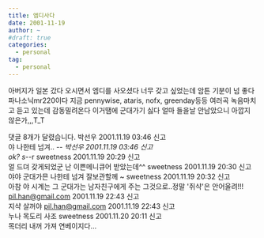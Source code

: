 ```yaml
---
title: 엠디사다
date: 2001-11-19
author: ~
#draft: true
categories:
  - personal
tag:
  - personal
---
```




아버지가 일본 갔다 오시면서 엠디를 사오셨다
너무 갖고 싶었는데 암튼 기분이 넘 좋다
파나소닉mr220이다
지금 pennywise, ataris, nofx, greenday등등 여러곡 녹음마치고 듣고 있는데 감동밀려온다
이거땜에 군대가기 싫다
얼마 들을날 안남았으니 아깝지 않은가,,,T_T


 댓글  8개가 달렸습니다.
 박선우 2001.11.19 03:46 신고   
야 나한테 넘겨.. -_-
 박선우 2001.11.19 03:46 신고   
ok? s-_-r
 sweetness 2001.11.19 20:29 신고   
얼 드뎌 갖게되었군 난 이쁜메니큐어 받았는데^^
 sweetness 2001.11.19 20:30 신고   
야야 군대가믄 나한테 넘겨 잘보관할께 ~
 sweetness 2001.11.19 20:32 신고   
아참 야 시계는 그 군대가는 남자친구에게 주는 그것으로..정말 '쥐샥'은 안어울려!!!
 pil.han@gmail.com 2001.11.19 22:43 신고   
지샥 살꺼야
 pil.han@gmail.com 2001.11.19 22:43 신고   
누나 목도리 사조
 sweetness 2001.11.20 20:11 신고   
목더리 내꺼 가져 연베이지다...




